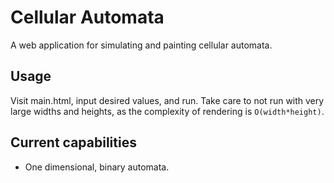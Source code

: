 # Cellular Automata

A web application for simulating and painting cellular automata.

## Usage

Visit main.html, input desired values, and run. Take care to not run with very
large widths and heights, as the complexity of rendering is `O(width*height)`.

## Current capabilities

* One dimensional, binary automata.
